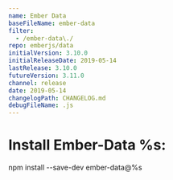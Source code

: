 ```yaml
---
name: Ember Data
baseFileName: ember-data
filter:
  - /ember-data\./
repo: emberjs/data
initialVersion: 3.10.0
initialReleaseDate: 2019-05-14
lastRelease: 3.10.0
futureVersion: 3.11.0
channel: release
date: 2019-05-14
changelogPath: CHANGELOG.md
debugFileName: .js
---
```

# Install Ember-Data %s:
npm install --save-dev ember-data@%s
